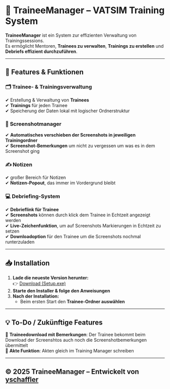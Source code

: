 # 🛫 TraineeManager – VATSIM Training System

**TraineeManager** ist ein System zur effizienten Verwaltung von Trainingssessions.  
Es ermöglicht Mentoren, **Trainees zu verwalten**, **Trainings zu erstellen** und **Debriefs effizient durchzuführen**.

---

## 🚀 **Features & Funktionen**  

### 🗂 **Trainee- & Trainingsverwaltung**  
✔ Erstellung & Verwaltung von **Trainees**  <br>
✔ **Trainings** für jeden Trainee  <br>
✔ Speicherung der Daten lokal mit logischer Ordnerstruktur 

### 📸 **Screenshotmanager**  
✔ **Automatisches verschieben der Screenshots in jeweiligen Trainingordner**  <br>
✔ **Screenshot-Bemerkungen** um nicht zu vergessen um was es in dem Screenshot ging 

### ✍ **Notizen**  
✔ großer Bereich für Notizen <br>
✔ **Notizen-Popout**, das immer im Vordergrund bleibt 

### 💻 **Debriefing-System**  
✔ **Debrieflink für Trainee**  <br>
✔ **Screenshots** können durch klick dem Trainee in Echtzeit angezeigt werden <br>
✔ **Live-Zeichenfunktion**, um auf Screenshots Markierungen in Echtzeit zu setzen  <br>
✔ **Downloadoption** für den Trainee um die Screenshots nochmal runterzuladen  

---

## 📥 **Installation**  

1. **Lade die neueste Version herunter:**  
   👉 [Download (Setup.exe)](https://github.com/yschaffler/TraineeManagerV2/releases/download/TraineeManagerV2/TraineeManager_Setup.exe)  
2. **Starte den Installer & folge den Anweisungen**  
3. **Nach der Installation:**  
   - Beim ersten Start den **Trainee-Ordner auswählen**  
   
---

## 💡 **To-Do / Zukünftige Features**  
🔲 **Traineedownload mit Bemerkungen**: Der Trainee bekommt beim Download der Screenshtos auch noch die Screenshotbemerkungen übermittelt  
🔲 **Akte Funktion**: Akten gleich im Training Manager schreiben 

---

## © 2025 **TraineeManager** – Entwickelt von [yschaffler](https://github.com/yschaffler)  
